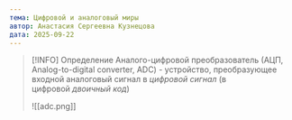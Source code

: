 ```yaml
---
тема: Цифровой и аналоговый миры
автор: Анастасия Сергеевна Кузнецова
дата: 2025-09-22
---
```


> [!INFO] Определение
> Аналого-цифровой преобразователь (АЦП, Analog-to-digital converter, ADC) - устройство, преобразующее входной аналоговый сигнал в _цифровой сигнал_ (в цифровой _двоичный код_)
> 
> ![[adc.png]]
